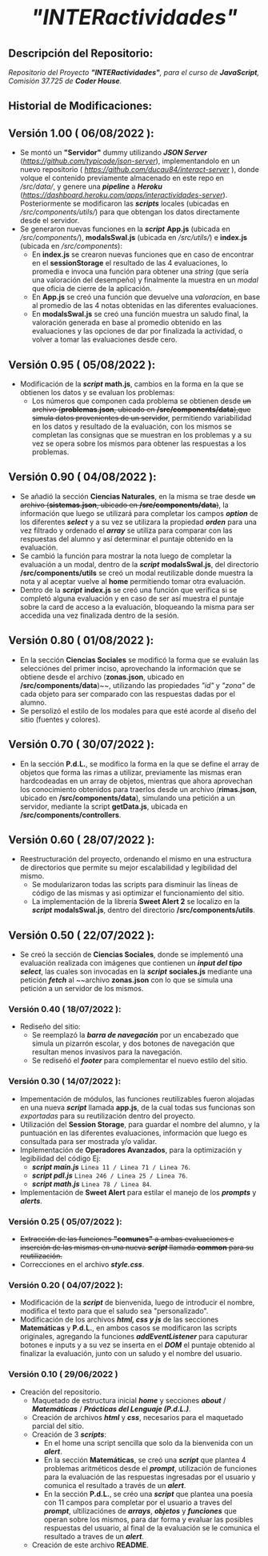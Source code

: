 # *<h2 align=center>**"INTERactividades"**</h2>*

## **Descripción del Repositorio**:
*Repositorio del Proyecto **"INTERactividades"**, para el curso de ***JavaScript***, Comisión 37.725 de **Coder House**.*

## **Historial de Modificaciones**:

## Versión 1.00 ( 06/08/2022 ):
- Se montó un **"Servidor"** dummy utilizando  ***JSON Server*** (*https://github.com/typicode/json-server*), implementandolo en un nuevo repositorio ( *https://github.com/ducau84/interact-server* ), donde volque el contenido previamente almacenado en este repo en */src/data/*, y genere una ***pipeline*** a  ***Heroku*** (*https://dashboard.heroku.com/apps/interactividades-server*). Posteriormente se modificaron las ***scripts*** locales (ubicadas en */src/components/utils/*) para que obtengan los datos directamente desde el servidor.
- Se generaron nuevas funciones en la ***script*** **App.js** (ubicada en */src/components/*), **modalsSwal.js** (ubicada en */src/utils/*) e **index.js** (ubicada en */src/components*):
    - En **index.js** se crearon nuevas funciones que en caso de encontrar en el **sessionStorage** el resultado de las 4 evaluaciones, lo promedia e invoca una función para obtener una *string* (que sería una valoración del desempeño) y finalmente la muestra en un *modal* que oficia de cierre de la aplicación.
    - En **App.js** se creó una función que devuelve una *valoracíon*, en base al promedio de las 4 notas obtenidas en las diferentes evaluaciones.
    - En **modalsSwal.js** se creó una función muestra un saludo final, la valoración generada en base al promedio obtenido en las evaluaciones y las opciones de dar por finalizada la actividad, o volver a tomar las evaluaciones desde cero.
## Versión 0.95 ( 05/08/2022 ): 
- Modificación de la ***script*** **math.js**, cambios en la forma en la que se obtienen los datos y se evaluan los problemas:
    - Los números que componen cada problema se obtienen desde ~~un archivo (**problemas.json**, ubicado en **/src/components/data**),que simula datos provenientes de un servidor~~, permitiendo variabilidad en los datos y resultado de la evaluación, con los mismos se completan las consignas que se muestran en los problemas y a su vez se opera sobre los mismos para obtener las respuestas a los problemas.
## Versión 0.90 ( 04/08/2022 ):
- Se añadió la sección **Ciencias Naturales**, en la misma se trae desde ~~un archivo (**sistemas.json**, ubicado en **/src/components/data**)~~, la información que luego se utilizará para completar los campos ***option*** de los diferentes ***select*** y a su vez se utilizara la propiedad ***orden*** para una vez filtrado y ordenado el ***array*** se utiliza para comparar con las respuestas del alumno y así determinar el puntaje obtenido en la evaluación.
- Se cambió la función para mostrar la nota luego de completar la evaluación a un modal, dentro de la ***script*** **modalsSwal.js**, del directorio **/src/components/utils** se creó un modal reutilizable donde muestra la nota y al aceptar vuelve al **home** permitiendo tomar otra evaluación.
- Dentro de la ***script*** **index.js** se creó una función que verifica si se completó alguna evaluación y en caso de ser así muestra el puntaje sobre la card de acceso a la evaluación, bloqueando la misma para ser accedida una vez finalizada dentro de la sesión.
 
## Versión 0.80 ( 01/08/2022 ):
- En la sección **Ciencias Sociales** se modificó la forma que se evaluán las selecciónes del primer inciso, aprovechando la información que se obtiene desde el archivo (**zonas.json**, ubicado en **/src/components/data**)~~, utilizando las propiedades *"id"* y *"zona"* de cada objeto para ser comparado con las respuestas dadas por el alumno.
- Se persolizó el estilo de los modales para que esté acorde al diseño del sitio (fuentes y colores).
## Versión 0.70 ( 30/07/2022 ):
- En la sección **P.d.L.**, se modifico la forma en la que se define el array de objetos que forma las rimas a utilizar, previamente las mismas eran hardcodeadas en un array de objetos, mientras que ahora aprovechan los conocimiento obtenidos para traerlos desde un archivo (**rimas.json**, ubicado en **/src/components/data**), simulando una petición a un servidor, mediante la script **getData.js**, ubicada en **/src/components/controllers**.

## Versión 0.60 ( 28/07/2022 ):
- Reestructuración del proyecto, ordenando el mismo en una estructura de directorios que permite su mejor escalabilidad y legibilidad del mismo.
    - Se modularizaron todas las scripts para disminuir las líneas de código de las mismas y asi optimizar el funcionamiento del sitio.
    - La implementación de la librería **Sweet Alert 2** se localizo en la ***script*** **modalsSwal.js**, dentro del directorio **/src/components/utils**.

## Versión 0.50 ( 22/07/2022 ):
- Se creó la sección de **Ciencias Sociales**, donde se implementó una evaluación realizada con imágenes que contienen un ***input del tipo select***, las cuales son invocadas en la ***script*** **sociales.js** mediante una petición ***fetch*** al ~~archivo **zonas.json** con lo que se simula una petición a un servidor de los mismos. 

### Versión 0.40 ( 18/07/2022 ):
- Rediseño del sitio:
    - Se reemplazó la ***barra de navegación*** por un encabezado que simula un pizarrón escolar, y dos botones de navegación que resultan menos invasivos para la navegación.
    - Se rediseñó el ***footer*** para complementar el nuevo estilo del sitio. 
### Versión 0.30 ( 14/07/2022 ):
- Impementación de módulos, las funciones reutilizables fueron alojadas en una nueva ***script*** llamada **app.js**, de la cual todas sus funcionas son *exportadas* para su reutilización dentro del proyecto.
- Utilización del **Session Storage**, para guardar el nombre del alumno, y la puntuación en las diferentes evaluaciones, información que luego es consultada para ser mostrada y/o validar.
- Implementación de **Operadores Avanzados**, para la optimización y legibilidad del código Ej:
    - ***script main.js*** ```Linea 11 / Linea 71 / Linea 76```.
    - ***script pdl.js*** ```Linea 246 / Linea 25 / Linea 76```.
    - ***script math.js*** ```Linea 78 / Linea 84```.
- Implementación de **Sweet Alert** para estilar el manejo de los ***prompts*** y ***alerts***.  

### Versión 0.25 ( 05/07/2022 ):
- ~~Extracción de las funciones **"comunes"** a ambas evaluaciones e inserción de las mismas en una nueva ***script*** llamada **common** para su reutilización.~~
- Correcciones en el archivo ***style.css***.
### Versión 0.20 ( 04/07/2022 ):
- Modificación de la ***script*** de bienvenida, luego de introducir el nombre, modifica el texto para que el saludo sea "personalizado".
- Modificación de los archivos ***html, css y js*** de las secciones **Matemáticas** y **P.d.L.**, en ambos casos se modificaron las scripts originales, agregando la funciones ***addEventListener*** para caputurar botones e inputs y a su vez se inserta en el ***DOM***  el puntaje obtenido al finalizar la evaluación, junto con un saludo y el nombre del usuario.
### Versión 0.10 ( 29/06/2022 )
- Creación del repositorio.
    - Maquetado de estructura inicial ***home*** y secciones ***about*** / ***Matemáticas*** / ***Prácticas del Lenguaje (P.d.L.)***.
    - Creación de archivos ***html*** y ***css***, necesarios para el maquetado parcial del sitio.
    - Creación de 3 ***scripts***:
        - En el home una script sencilla que solo da la bienvenida con un ***alert***.
        - En la sección **Matemáticas**, se creó una ***script*** que plantea 4 problemas aritméticos desde el ***prompt***, utilización de funciones para la evaluación de las respuestas ingresadas por el usuario y comunica el resultado a través de un ***alert***.
        - En la sección **P.d.L.**, se créo una ***script*** que plantea una poesía con 11 campos para completar por el usuario a traves del ***prompt***, ultilizaciónes de ***arrays***, ***objetos*** y ***funciones*** que operan sobre los mismos, para dar forma y evaluar las posibles respuestas del usuario, al final de la evaluación se le comunica el resultado a traves de un ***alert***.  
    - Creación de este archivo **README**.


